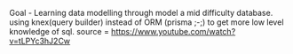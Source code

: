 Goal - Learning data modelling through model a mid difficulty database. using knex(query builder) instead of ORM (prisma ;-;) to get more low level knowledge of sql.
source = https://www.youtube.com/watch?v=tLPYc3hJ2Cw
